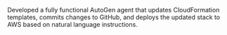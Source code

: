 Developed a fully functional AutoGen agent that updates CloudFormation templates, commits changes to GitHub, and deploys the updated stack to AWS based on natural language instructions.

